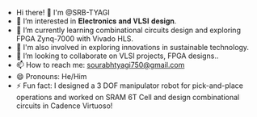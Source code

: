- Hi there! 👋 I'm @SRB-TYAGI
- 👀 I’m interested in 𝐄𝐥𝐞𝐜𝐭𝐫𝐨𝐧𝐢𝐜𝐬 𝐚𝐧𝐝 𝐕𝐋𝐒𝐈 𝐝𝐞𝐬𝐢𝐠𝐧.
- 🌱 I’m currently learning combinational circuits design and exploring FPGA Zynq-7000 with Vivado HLS.
- 💼 I'm also involved in exploring innovations in sustainable technology.
- 💞️ I’m looking to collaborate on VLSI projects, FPGA designs..
- 📫 How to reach me: sourabhtyagi750@gmail.com
- 😄 Pronouns: He/Him
- ⚡ Fun fact: I designed a 3 DOF manipulator robot for pick-and-place operations and worked on SRAM 6T Cell and design combinational circuits in Cadence Virtuoso!

<!---
SRB-TYAGI/SRB-TYAGI is a ✨ special ✨ repository because its `README.md` (this file) appears on your GitHub profile.
You can click the Preview link to take a look at your changes.
--->
